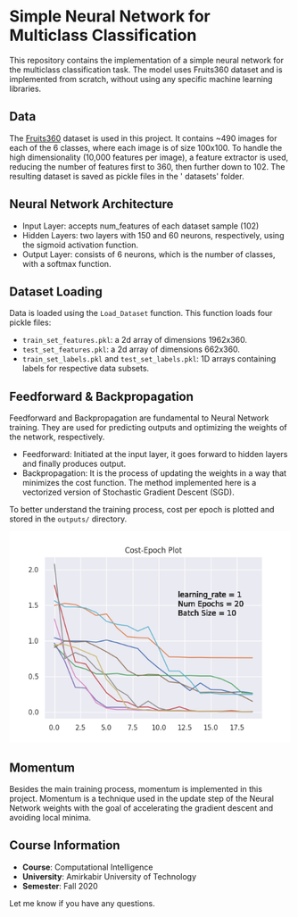 # Simple Neural Network for Multiclass Classification

This repository contains the implementation of a simple neural network for the multiclass classification task. The model
uses Fruits360 dataset and is implemented from scratch, without using any specific machine learning libraries.

## Data

The [Fruits360](https://github.com/antonnifo/fruits-360) dataset is used in this project. It contains ~490 images for
each of the 6 classes, where each image is of
size 100x100. To handle the high dimensionality (10,000 features per image), a feature extractor is used, reducing the
number of features first to 360, then further down to 102. The resulting dataset is saved as pickle files in the '
datasets' folder.

## Neural Network Architecture

- Input Layer: accepts num_features of each dataset sample (102)
- Hidden Layers: two layers with 150 and 60 neurons, respectively, using the sigmoid activation function.
- Output Layer: consists of 6 neurons, which is the number of classes, with a softmax function.

## Dataset Loading

Data is loaded using the `Load_Dataset` function. This function loads four pickle files:

- `train_set_features.pkl`: a 2d array of dimensions 1962x360.
- `test_set_features.pkl`: a 2d array of dimensions 662x360.
- `train_set_labels.pkl` and `test_set_labels.pkl`: 1D arrays containing labels for respective data subsets.

## Feedforward & Backpropagation

Feedforward and Backpropagation are fundamental to Neural Network training. They are used for predicting outputs and
optimizing the weights of the network, respectively.

- Feedforward: Initiated at the input layer, it goes forward to hidden layers and finally produces output.
- Backpropagation: It is the process of updating the weights in a way that minimizes the cost function. The method
  implemented here is a vectorized version of Stochastic Gradient Descent (SGD).

To better understand the training process, cost per epoch is plotted and stored in the `outputs/` directory.

![Cost Per Epoch Plot](src/output/momentum.png)

## Momentum

Besides the main training process, momentum is implemented in this project. Momentum is a technique used in the update
step of the Neural Network weights with the goal of accelerating the gradient descent and avoiding local minima.

## Course Information

- **Course**: Computational Intelligence
- **University**: Amirkabir University of Technology
- **Semester**: Fall 2020

Let me know if you have any questions.
